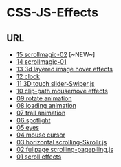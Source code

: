 # CSS-JS-Effects

<h2>URL</h2>
<ul>
	<li><a href="https://www.q-riku.blog/CSS-JS-effects/15/" target="_blank">15 scrollmagic-02</a> [~NEW~]</li>
	<li><a href="https://www.q-riku.blog/CSS-JS-effects/14/" target="_blank">14 scrollmagic-01</a></li>
	<li><a href="https://www.q-riku.blog/CSS-JS-effects/13/" target="_blank">13 3d layered image hover effects</a></li>
	<li><a href="https://www.q-riku.blog/CSS-JS-effects/12/" target="_blank">12 clock</a></li>
	<li><a href="https://www.q-riku.blog/CSS-JS-effects/11/" target="_blank">11 3D touch slider-Swiper.js</a></li>
	<li><a href="https://www.q-riku.blog/CSS-JS-effects/10/" target="_blank">10 clip-path mousemove effects</a></li>
	<li><a href="https://www.q-riku.blog/CSS-JS-effects/09/" target="_blank">09 rotate animation</a></li>
	<li><a href="https://www.q-riku.blog/CSS-JS-effects/08/" target="_blank">08 loading animation</a></li>
	<li><a href="https://www.q-riku.blog/CSS-JS-effects/07/" target="_blank">07 trail animation</a></li>
	<li><a href="https://www.q-riku.blog/CSS-JS-effects/06/" target="_blank">06 spotlight</a></li>
	<li><a href="https://www.q-riku.blog/CSS-JS-effects/05/" target="_blank">05 eyes</a></li>
	<li><a href="https://www.q-riku.blog/CSS-JS-effects/04/" target="_blank">04 mouse cursor</a></li>
	<li><a href="https://www.q-riku.blog/CSS-JS-effects/03/" target="_blank">03 horizontal scrolling-Skrollr.js</a></li>
	<li><a href="https://www.q-riku.blog/CSS-JS-effects/02/" target="_blank">02 fullpage scrolling-pagepiling.js</a></li>
	<li><a href="https://www.q-riku.blog/CSS-JS-effects/01/" target="_blank">01 scroll effects</a></li>
</ul>
